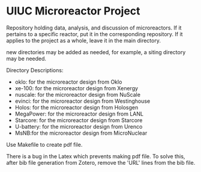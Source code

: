 # UIUC Microreactor Project

Repository holding data, analysis, and discussion of microreactors.  If it pertains to a specific reactor, put it in the corresponding repository.  If it applies to the project as a whole, leave it in the main directory.

new directories may be added as needed, for example, a siting directory may be needed.

Directory Descriptions:

- oklo: for the microreactor design from Oklo
- xe-100: for the microreactor design from Xenergy
- nuscale: for the microreactor design from NuScale
- evinci: for the microreactor design from Westinghouse
- Holos: for the microreactor design from Holosgen
- MegaPower: for the microreactor design from LANL
- Starcore: for the microreactor design from Starcore
- U-battery: for the microreactor design from Urenco
- MsNB:for the microreactor design from MicroNuclear

Use Makefile to create pdf file. 

There is a bug in the Latex which prevents making pdf file. To solve this, after bib file generation from Zotero, remove the 'URL' lines from the bib file.  
